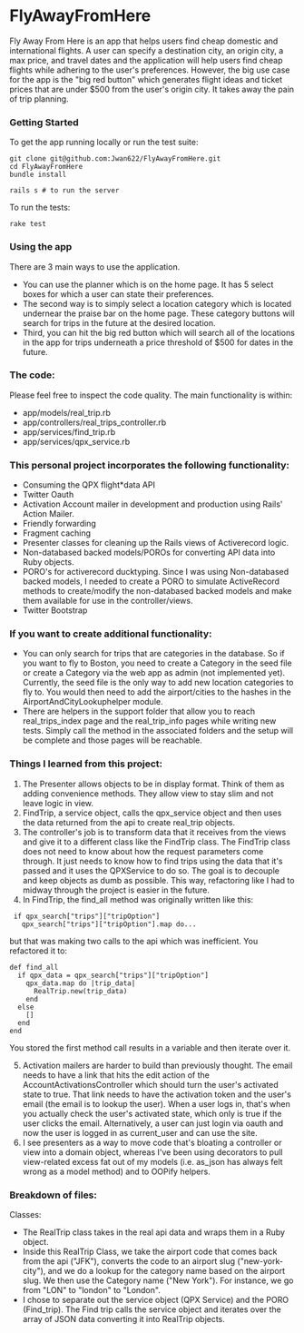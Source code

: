 # FlyAwayFromHere

Fly Away From Here is an app that helps users find cheap domestic and international flights. A user can specify a destination city, an origin city, a max price, and travel dates and the application will help users find cheap flights while adhering to the user's preferences. However, the big use case for the app is the "big red button" which generates flight ideas and ticket prices that are under $500 from the user's origin city. It takes away the pain of trip planning.

### Getting Started
To get the app running locally or run the test suite:

```
git clone git@github.com:Jwan622/FlyAwayFromHere.git
cd FlyAwayFromHere
bundle install

rails s # to run the server
```
To run the tests:

```
rake test
```

### Using the app
There are 3 main ways to use the application.
* You can use the planner which is on the home page. It has 5 select boxes for which a user can state their preferences.
* The second way is to simply select a location category which is located undernear the praise bar on the home page. These category buttons will search for trips in the future at the desired location.  
* Third, you can hit the big red button which will search all of the locations in the app for trips underneath a price threshold of $500 for dates in the future.  

### The code:
Please feel free to inspect the code quality. The main functionality is within:  
* app/models/real_trip.rb  
* app/controllers/real_trips_controller.rb  
* app/services/find_trip.rb  
* app/services/qpx_service.rb  

### This personal project incorporates the following functionality:
* Consuming the QPX flight*data API  
* Twitter Oauth  
* Activation Account mailer in development and production using Rails' Action Mailer.
* Friendly forwarding
* Fragment caching  
* Presenter classes for cleaning up the Rails views of Activerecord logic.  
* Non-databased backed models/POROs for converting API data into Ruby objects.  
* PORO's for activerecord ducktyping. Since I was using Non-databased backed models, I needed to create a PORO to simulate ActiveRecord methods to create/modify the non-databased backed models and make them available for use in the controller/views.  
* Twitter Bootstrap  

### If you want to create additional functionality:
* You can only search for trips that are categories in the database. So if you want to fly to Boston, you need to create a Category in the seed file or create a Category via the web app as admin (not implemented yet). Currently, the seed file is the only way to add new location categories to fly to. You would then need to add the airport/cities to the hashes in the AirportAndCityLookuphelper module.  
* There are helpers in the support folder that allow you to reach real_trips_index page and the real_trip_info pages while writing new tests. Simply call the method in the associated folders and the setup will be complete and those pages will be reachable.

### Things I learned from this project:

1. The Presenter allows objects to be in display format. Think of them as adding convenience methods. They allow view to stay slim and not leave logic in view.  
2. FindTrip, a service object, calls the qpx_service object and then uses the data returned from the api to create real_trip objects.  
3. The controller's job is to transform data that it receives from the views and give it to a different class like the FindTrip class. The FindTrip class does not need to know about how the request parameters come through. It just needs to know how to find trips using the data that it's passed and it uses the QPXService to do so. The goal is to decouple and keep objects as dumb as possible. This way, refactoring like I had to midway through the project is easier in the future.
4. In FindTrip, the find_all method was originally written like this:  
```
 if qpx_search["trips"]["tripOption"]
   qpx_search["trips"]["tripOption"].map do...
```
but that was making two calls to the api which was inefficient.  You refactored it to:

```
def find_all
  if qpx_data = qpx_search["trips"]["tripOption"]
    qpx_data.map do |trip_data|
      RealTrip.new(trip_data)
    end
  else
    []
  end
end
```

You stored the first method call results in a variable and then iterate over it.

5. Activation mailers are harder to build than previously thought. The email needs to have a link that hits the edit action of the AccountActivationsController which should turn the user's activated state to true. That link needs to have the activation token and the user's email (the email is to lookup the user). When a user logs in, that's when you actually check the user's activated state, which only is true if the user clicks the email. Alternatively, a user can just login via oauth and now the user is logged in as current_user and can use the site.  
6. I see presenters as a way to move code that's bloating a controller or view into a domain object, whereas I've been using decorators to pull view-related excess fat out of my models (i.e. as_json has always felt wrong as a model method) and to OOPify helpers.

### Breakdown of files:
Classes:
* The RealTrip class takes in the real api data and wraps them in a Ruby object.  
* Inside this RealTrip Class, we take the airport code that comes back from the api ("JFK"), converts the code to an airport slug ("new-york-city"), and we do a lookup for the category name based on the airport slug. We then use the Category name ("New York"). For instance, we go from "LON" to "london" to "London".
* I chose to separate out the service object (QPX Service) and the PORO (Find_trip). The Find trip calls the service object and iterates over the array of JSON data converting it into RealTrip objects.

